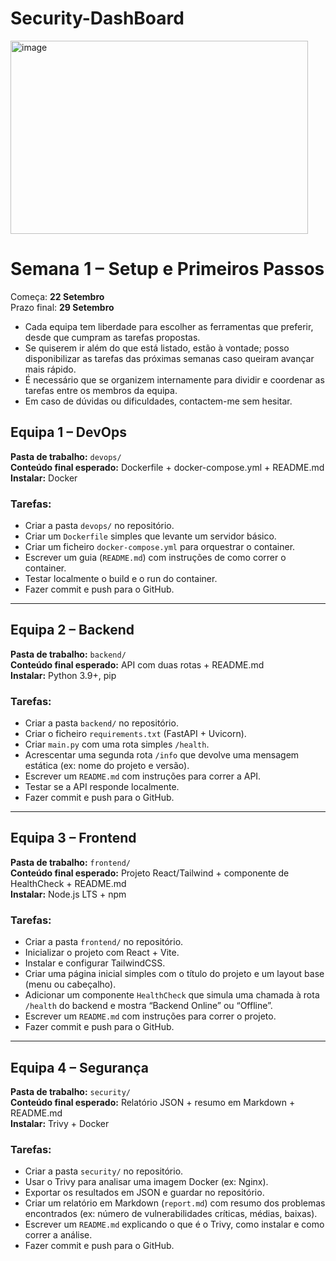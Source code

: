 # Security-DashBoard

<img width="476" height="309" alt="image" src="https://github.com/user-attachments/assets/1aa9c5a2-01bb-4bb4-a315-a58e9a6d5c5d" />

# Semana 1 – Setup e Primeiros Passos

Começa: **22 Setembro**    
Prazo final: **29 Setembro**

- Cada equipa tem liberdade para escolher as ferramentas que preferir, desde que cumpram as tarefas propostas.
- Se quiserem ir além do que está listado, estão à vontade; posso disponibilizar as tarefas das próximas semanas caso queiram avançar mais rápido.
- É necessário que se organizem internamente para dividir e coordenar as tarefas entre os membros da equipa.
- Em caso de dúvidas ou dificuldades, contactem-me sem hesitar.

## Equipa 1 – DevOps
**Pasta de trabalho:** `devops/`  
**Conteúdo final esperado:** Dockerfile + docker-compose.yml + README.md  
**Instalar:** Docker  

### Tarefas:
- Criar a pasta `devops/` no repositório.  
- Criar um `Dockerfile` simples que levante um servidor básico.  
- Criar um ficheiro `docker-compose.yml` para orquestrar o container.  
- Escrever um guia (`README.md`) com instruções de como correr o container.  
- Testar localmente o build e o run do container.  
- Fazer commit e push para o GitHub.  

---

## Equipa 2 – Backend
**Pasta de trabalho:** `backend/`  
**Conteúdo final esperado:** API com duas rotas + README.md  
**Instalar:** Python 3.9+, pip  

### Tarefas:
- Criar a pasta `backend/` no repositório.  
- Criar o ficheiro `requirements.txt` (FastAPI + Uvicorn).  
- Criar `main.py` com uma rota simples `/health`.  
- Acrescentar uma segunda rota `/info` que devolve uma mensagem estática (ex: nome do projeto e versão).  
- Escrever um `README.md` com instruções para correr a API.  
- Testar se a API responde localmente.  
- Fazer commit e push para o GitHub.  

---

## Equipa 3 – Frontend
**Pasta de trabalho:** `frontend/`  
**Conteúdo final esperado:** Projeto React/Tailwind + componente de HealthCheck + README.md  
**Instalar:** Node.js LTS + npm  

### Tarefas:
- Criar a pasta `frontend/` no repositório.  
- Inicializar o projeto com React + Vite.  
- Instalar e configurar TailwindCSS.  
- Criar uma página inicial simples com o título do projeto e um layout base (menu ou cabeçalho).  
- Adicionar um componente `HealthCheck` que simula uma chamada à rota `/health` do backend e mostra “Backend Online” ou “Offline”.  
- Escrever um `README.md` com instruções para correr o projeto.  
- Fazer commit e push para o GitHub.  

---

## Equipa 4 – Segurança
**Pasta de trabalho:** `security/`  
**Conteúdo final esperado:** Relatório JSON + resumo em Markdown + README.md  
**Instalar:** Trivy + Docker  

### Tarefas:
- Criar a pasta `security/` no repositório.  
- Usar o Trivy para analisar uma imagem Docker (ex: Nginx).  
- Exportar os resultados em JSON e guardar no repositório.  
- Criar um relatório em Markdown (`report.md`) com resumo dos problemas encontrados (ex: número de vulnerabilidades críticas, médias, baixas).  
- Escrever um `README.md` explicando o que é o Trivy, como instalar e como correr a análise.  
- Fazer commit e push para o GitHub.  
